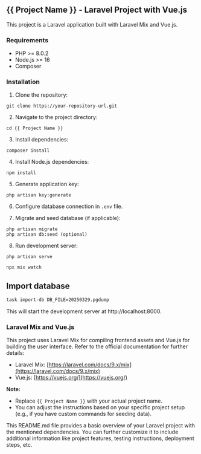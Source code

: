 ## {{ Project Name }} - Laravel Project with Vue.js

This project is a Laravel application built with Laravel Mix and Vue.js.

### Requirements

  * PHP \>= 8.0.2
  * Node.js \>= 16
  * Composer

### Installation

1.  Clone the repository:

```
git clone https://your-repository-url.git
```

2.  Navigate to the project directory:

```
cd {{ Project Name }}
```

3.  Install dependencies:

```
composer install
```

4.  Install Node.js dependencies:

```
npm install
```

5.  Generate application key:

```
php artisan key:generate
```

6.  Configure database connection in `.env` file.

7.  Migrate and seed database (if applicable):

```
php artisan migrate
php artisan db:seed (optional)
```

8.  Run development server:

```
php artisan serve

npx mix watch
```

## Import database

```sh
task import-db DB_FILE=20250329.pgdump
```

This will start the development server at http://localhost:8000.

### Laravel Mix and Vue.js

This project uses Laravel Mix for compiling frontend assets and Vue.js for building the user interface. Refer to the official documentation for further details:

  * Laravel Mix: [https://laravel.com/docs/9.x/mix](https://laravel.com/docs/9.x/mix)
  * Vue.js: [https://vuejs.org/](https://vuejs.org/)

**Note:**

  * Replace `{{ Project Name }}` with your actual project name.
  * You can adjust the instructions based on your specific project setup (e.g., if you have custom commands for seeding data).

This README.md file provides a basic overview of your Laravel project with the mentioned dependencies. You can further customize it to include additional information like project features, testing instructions, deployment steps, etc.
